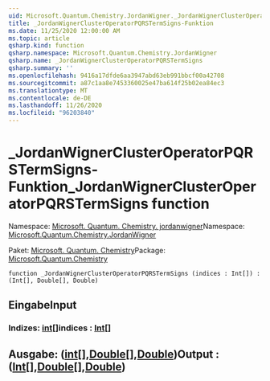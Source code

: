 ```yaml
---
uid: Microsoft.Quantum.Chemistry.JordanWigner._JordanWignerClusterOperatorPQRSTermSigns
title: _JordanWignerClusterOperatorPQRSTermSigns-Funktion
ms.date: 11/25/2020 12:00:00 AM
ms.topic: article
qsharp.kind: function
qsharp.namespace: Microsoft.Quantum.Chemistry.JordanWigner
qsharp.name: _JordanWignerClusterOperatorPQRSTermSigns
qsharp.summary: ''
ms.openlocfilehash: 9416a17dfde6aa3947abd63eb991bbcf00a42708
ms.sourcegitcommit: a87c1aa8e7453360025e47ba614f25b02ea84ec3
ms.translationtype: MT
ms.contentlocale: de-DE
ms.lasthandoff: 11/26/2020
ms.locfileid: "96203840"
---
```

# <a name="_jordanwignerclusteroperatorpqrstermsigns-function"></a><span data-ttu-id="f9f3d-102">_JordanWignerClusterOperatorPQRSTermSigns-Funktion</span><span class="sxs-lookup"><span data-stu-id="f9f3d-102">_JordanWignerClusterOperatorPQRSTermSigns function</span></span>

<span data-ttu-id="f9f3d-103">Namespace: [Microsoft. Quantum. Chemistry. jordanwigner](xref:Microsoft.Quantum.Chemistry.JordanWigner)</span><span class="sxs-lookup"><span data-stu-id="f9f3d-103">Namespace: [Microsoft.Quantum.Chemistry.JordanWigner](xref:Microsoft.Quantum.Chemistry.JordanWigner)</span></span>

<span data-ttu-id="f9f3d-104">Paket: [Microsoft. Quantum. Chemistry](https://nuget.org/packages/Microsoft.Quantum.Chemistry)</span><span class="sxs-lookup"><span data-stu-id="f9f3d-104">Package: [Microsoft.Quantum.Chemistry](https://nuget.org/packages/Microsoft.Quantum.Chemistry)</span></span>




```qsharp
function _JordanWignerClusterOperatorPQRSTermSigns (indices : Int[]) : (Int[], Double[], Double)
```


## <a name="input"></a><span data-ttu-id="f9f3d-105">Eingabe</span><span class="sxs-lookup"><span data-stu-id="f9f3d-105">Input</span></span>

### <a name="indices--int"></a><span data-ttu-id="f9f3d-106">Indizes: [int](xref:microsoft.quantum.lang-ref.int)[]</span><span class="sxs-lookup"><span data-stu-id="f9f3d-106">indices : [Int](xref:microsoft.quantum.lang-ref.int)[]</span></span>





## <a name="output--intdoubledouble"></a><span data-ttu-id="f9f3d-107">Ausgabe: ([int](xref:microsoft.quantum.lang-ref.int)[],[Double](xref:microsoft.quantum.lang-ref.double)[],[Double](xref:microsoft.quantum.lang-ref.double))</span><span class="sxs-lookup"><span data-stu-id="f9f3d-107">Output : ([Int](xref:microsoft.quantum.lang-ref.int)[],[Double](xref:microsoft.quantum.lang-ref.double)[],[Double](xref:microsoft.quantum.lang-ref.double))</span></span>


